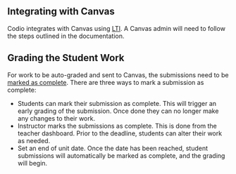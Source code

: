 ## Integrating with Canvas

Codio integrates with Canvas using [LTI](https://codio.com/docs/classes/lti/lti1_0/). A Canvas admin will need to follow the steps outlined in the documentation.

## Grading the Student Work

For work to be auto-graded and sent to Canvas, the submissions need to be [marked as complete](https://codio.com/docs/content/authoring/assessments/submitcomplete/). There are three ways to mark a submission as complete:

* Students can mark their submission as complete. This will trigger an early grading of the submission. Once done they can no longer make any changes to their work.
* Instructor marks the submissions as complete. This is done from the teacher dashboard. Prior to the deadline, students can alter their work as needed.
* Set an end of unit date. Once the date has been reached, student submissions will automatically be marked as complete, and the grading will begin.
